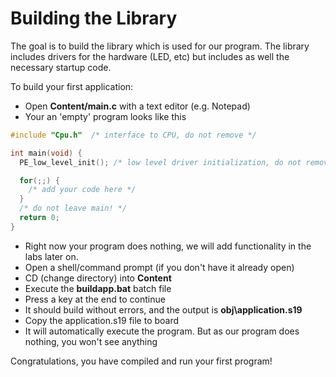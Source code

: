 # Building the Library
The goal is to build the library which is used for our program. 
The library includes drivers for the hardware (LED, etc) but includes as well the necessary startup code.


To build your first application:
* Open **Content/main.c** with a text editor (e.g. Notepad)
* Your an 'empty' program looks like this
```c
#include "Cpu.h"  /* interface to CPU, do not remove */

int main(void) {
  PE_low_level_init(); /* low level driver initialization, do not remove */

  for(;;) {
    /* add your code here */
  }
  /* do not leave main! */
  return 0;
}
```
* Right now your program does nothing, we will add functionality in the labs later on.
* Open a shell/command prompt (if you don't have it already open)
* CD (change directory) into **Content**
* Execute the **buildapp.bat** batch file
* Press a key at the end to continue
* It should build without errors, and the output is **obj\application.s19**
* Copy the application.s19 file to board
* It will automatically execute the program. But as our program does nothing, you won't see anything 

Congratulations, you have compiled and run your first program!


